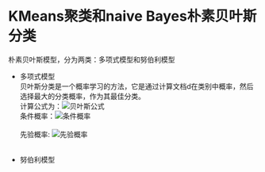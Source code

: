 KMeans聚类和naive Bayes朴素贝叶斯分类<br>
====
朴素贝叶斯模型，分为两类：多项式模型和努伯利模型<br>
* 多项式模型<br>
		贝叶斯分类是一个概率学习的方法，它是通过计算文档d在类别中概率，然后选择最大的分类概率，作为其最佳分类。<br>
		计算公式为：![贝叶斯公式](https://nlp.stanford.edu/IR-book/html/htmledition/img865.png)<br>
		条件概率：![条件概率](https://nlp.stanford.edu/IR-book/html/htmledition/img866.png)<br><br>
		先验概率:	![先验概率](https://nlp.stanford.edu/IR-book/html/htmledition/img870.png)<br><br>
				
    

* 努伯利模型




